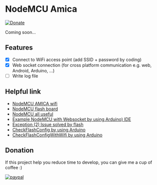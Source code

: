 # NodeMCU Amica
[![Donate](https://img.shields.io/badge/Donate-PayPal-green.svg)](https://www.paypal.com/cgi-bin/webscr?cmd=_s-xclick&hosted_button_id=A8YE92K9QM7NA)

Coming soon...

## Features
- [x] Connect to WiFi access point (add SSID + password by coding)
- [x] Web socket connection (for cross platform communication e.g. web, Android, Arduino, ...)
- [ ] Write log file

## Helpful link

- [NodeMCU AMICA wifi](http://roboindia.com/tutorials/ESP-8266-builders-kit)
- [NodeMCU flash board](http://www.electrodragon.com/w/ESP8266_NodeMCU_Dev_Board#R2_Version_Flash_Note)
- [NodeMCU all useful](https://github.com/nodemcu/nodemcu-firmware)
- [Example NodeMCU with Websocket by using Arduino) IDE](http://adityatannu.com/blog/post/2016/01/24/ESP8266-Websockets-demo-using-NeoPixels.html)
- [Exception (2) Issue solved by flash](https://github.com/esp8266/Arduino/issues/1699)
- [CheckFlashConfig by using Arduino](https://github.com/esp8266/Arduino/blob/master/libraries/esp8266/examples/CheckFlashConfig/CheckFlashConfig.ino)
- [CheckFlashConfigWithWifi by using Arduino](https://gist.github.com/uncletammy/198fec767a8e4803e6af)

## Donation
If this project help you reduce time to develop, you can give me a cup of coffee :) 

[![paypal](https://www.paypalobjects.com/en_US/i/btn/btn_donateCC_LG.gif)](https://www.paypal.com/cgi-bin/webscr?cmd=_s-xclick&hosted_button_id=A8YE92K9QM7NA)

